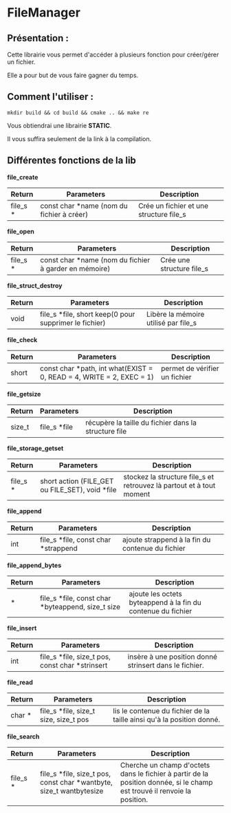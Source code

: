 # FileManager

## Présentation :

Cette librairie vous permet d'accéder à plusieurs fonction pour créer/gérer un fichier.

Elle a pour but de vous faire gagner du temps.

## Comment l'utiliser :

```shell
mkdir build && cd build && cmake .. && make re
```

Vous obtiendrai une librairie **STATIC**.

Il vous suffira seulement de la link à la compilation.

## Différentes fonctions de la lib

**file_create**

| Return   | Parameters                                | Description                             |
| -------- | ----------------------------------------- | --------------------------------------- |
| file_s * | const char *name (nom du fichier à créer) | Crée un fichier et une structure file_s |

**file_open**

| Return   | Parameters                                            | Description               |
| -------- | ----------------------------------------------------- | ------------------------- |
| file_s * | const char *name (nom du fichier à garder en mémoire) | Crée une structure file_s |

**file_struct_destroy**

| Return | Parameters                                            | Description                          |
| ------ | ----------------------------------------------------- | ------------------------------------ |
| void   | file_s *file, short keep(0 pour supprimer le fichier) | Libère la mémoire utilisé par file_s |

**file_check**

| Return | Parameters                                                           | Description                   |
| ------ | -------------------------------------------------------------------- | ----------------------------- |
| short  | const char *path, int what(EXIST = 0, READ = 4, WRITE = 2, EXEC = 1) | permet de vérifier un fichier |

**file_getsize**

| Return | Parameters   | Description                                          |
| ------ | ------------ | ---------------------------------------------------- |
| size_t | file_s *file | récupère la taille du fichier dans la structure file |

**file_storage_getset**

| Return   | Parameters                                      | Description                                                          |
| -------- | ----------------------------------------------- | -------------------------------------------------------------------- |
| file_s * | short action (FILE_GET ou FILE_SET), void *file | stockez la structure file_s et retrouvez là partout et à tout moment |

**file_append**

| Return | Parameters                          | Description                                      |
| ------ | ----------------------------------- | ------------------------------------------------ |
| int    | file_s *file, const char *strappend | ajoute strappend à la fin du contenue du fichier |

**file_append_bytes**

| Return | Parameters                                        | Description                                                  |
| ------ | ------------------------------------------------- | ------------------------------------------------------------ |
| *      | file_s *file, const char *byteappend, size_t size | ajoute les octets byteappend à la fin du contenue du fichier |

**file_insert**

| Return | Parameters                                      | Description                                            |
| ------ | ----------------------------------------------- | ------------------------------------------------------ |
| int    | file_s *file, size_t pos, const char *strinsert | insère à une position donné strinsert dans le fichier. |

**file_read**

| Return | Parameters                            | Description                                                           |
| ------ | ------------------------------------- | --------------------------------------------------------------------- |
| char * | file_s *file, size_t size, size_t pos | lis le contenue du fichier de la taille ainsi qu'à la position donné. |

**file_search**

| Return   | Parameters                                                          | Description                                                                                                              |
| -------- | ------------------------------------------------------------------- | ------------------------------------------------------------------------------------------------------------------------ |
| file_s * | file_s *file, size_t pos, const char *wantbyte, size_t wantbytesize | Cherche un champ d'octets dans le fichier à partir de la position donnée, si le champ est trouvé il renvoie la position. |
